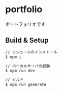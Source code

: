 # portfolio
ポートフォリオです.

## Build & Setup

``` bash
// モジュールのインストール
$ npm i

// ローカルサーバの起動
$ npm run dev

// ビルド
$ npm run generate
```
